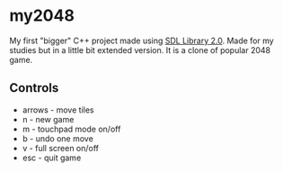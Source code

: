 # my2048
My first "bigger" C++ project made using [SDL Library 2.0](https://www.libsdl.org/). Made for my studies but in a little bit extended version. It is a clone of popular 2048 game.

Controls
------
 - arrows - move tiles
 - n - new game
 - m - touchpad mode on/off
 - b - undo one move
 - v - full screen on/off
 - esc - quit game
